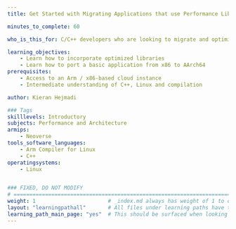 ```yaml
---
title: Get Started with Migrating Applications that use Performance Libraries 

minutes_to_complete: 60

who_is_this_for: C/C++ developers who are looking to migrate and optimize applications that rely on optimized performance libraries.

learning_objectives: 
    - Learn how to incorporate optimized libraries
    - Learn how to port a basic application from x86 to AArch64
prerequisites:
    - Access to an Arm / x86-based cloud instance
    - Intermediate understanding of C++, Linux and compilation

author: Kieran Hejmadi

### Tags
skilllevels: Introductory
subjects: Performance and Architecture
armips:
    - Neoverse
tools_software_languages:
    - Arm Compiler for Linux
    - C++
operatingsystems:
    - Linux


### FIXED, DO NOT MODIFY
# ================================================================================
weight: 1                       # _index.md always has weight of 1 to order correctly
layout: "learningpathall"       # All files under learning paths have this same wrapper
learning_path_main_page: "yes"  # This should be surfaced when looking for related content. Only set for _index.md of learning path content.
---
```

